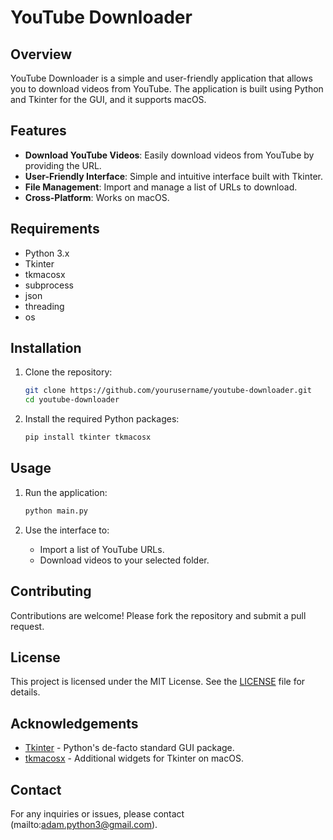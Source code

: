 # YouTube Downloader

## Overview
YouTube Downloader is a simple and user-friendly application that allows you to download videos from YouTube. The application is built using Python and Tkinter for the GUI, and it supports macOS.

## Features
- **Download YouTube Videos**: Easily download videos from YouTube by providing the URL.
- **User-Friendly Interface**: Simple and intuitive interface built with Tkinter.
- **File Management**: Import and manage a list of URLs to download.
- **Cross-Platform**: Works on macOS.

## Requirements
- Python 3.x
- Tkinter
- tkmacosx
- subprocess
- json
- threading
- os

## Installation
1. Clone the repository:
    ```sh
    git clone https://github.com/yourusername/youtube-downloader.git
    cd youtube-downloader
    ```

2. Install the required Python packages:
    ```sh
    pip install tkinter tkmacosx
    ```

## Usage
1. Run the application:
    ```sh
    python main.py
    ```

2. Use the interface to:
    - Import a list of YouTube URLs.
    - Download videos to your selected folder.

## Contributing
Contributions are welcome! Please fork the repository and submit a pull request.

## License
This project is licensed under the MIT License. See the [LICENSE](LICENSE.md) file for details.

## Acknowledgements
- [Tkinter](https://docs.python.org/3/library/tkinter.html) - Python's de-facto standard GUI package.
- [tkmacosx](https://pypi.org/project/tkmacosx/) - Additional widgets for Tkinter on macOS.

## Contact
For any inquiries or issues, please contact (mailto:adam.python3@gmail.com).